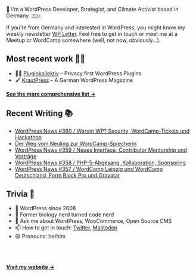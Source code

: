 👋 I'm a WordPress Developer, Strategist, and Climate Activist based in Germany. 🇪🇺

If you're from Germany and interested in WordPress, you might know my weekly newsletter [WP Letter](https://wpletter.de/). Feel free to get in touch or meet me at a Meetup or WordCamp somewhere (well, not now, obviously...).


## Most recent work 👷‍♂️

- 👨‍💻 [Pluginkollektiv](https://github.com/pluginkollektiv) – Privacy first WordPress Plugins
- 🖌️ [KrautPress](https://krautpress.de) – A German WordPress Magazine

**[See the more comprehensive list &rarr;](https://simonkraft.com/what-i-do)**


## Recent Writing 📚

<!-- BLOG-POST-LIST:START -->
- [WordPress News #360 / Warum WP? Security, WordCamp-Tickets und Hackathon](https://feed.wpletter.de/link/14399/16256948/360)
- [Der Weg vom Neuling zur WordCamp-Sprecherin](https://feed.krautpress.de/link/14419/16242959/neuling-zu-sprecherin)
- [WordPress News #359 / Neues Interface, Contributor Mentorship und Vorträge](https://feed.wpletter.de/link/14399/16242975/359)
- [WordPress News #358 / PHP-5-Abgesang, Kollaboration, Sponsoring](https://feed.wpletter.de/link/14399/16229379/358)
- [WordPress News #357 / WordCamp Leipzig und WordCamp Deutschland, Form Block Pro und Gravatar](https://feed.wpletter.de/link/14399/16217731/357)
<!-- BLOG-POST-LIST:END -->


## Trivia 🤪

- 👴 WordPress since 2008
- 🌱 Former biology nerd turned code nerd
- 💬 Ask me about WordPress, WooCommerce, Open Source CMS
- 📫 How to get in touch: [Twitter](https://twitter.com/krafit), [Mastodon](https://dewp.space/@simon)
- 😄 Pronouns: he/him

<br/><br/><br/>
**[Visit my website &rarr;](https://simonkraft.com)**